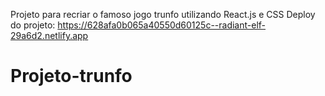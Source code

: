 Projeto para recriar o famoso jogo trunfo utilizando React.js e CSS 
Deploy do projeto:
https://628afa0b065a40550d60125c--radiant-elf-29a6d2.netlify.app

# Projeto-trunfo
